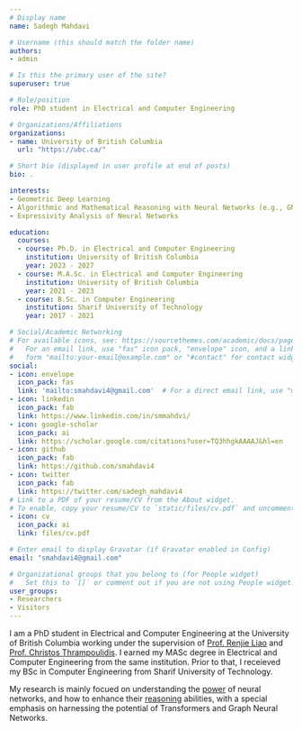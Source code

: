 ```yaml
---
# Display name
name: Sadegh Mahdavi

# Username (this should match the folder name)
authors:
- admin

# Is this the primary user of the site?
superuser: true

# Role/position
role: PhD student in Electrical and Computer Engineering

# Organizations/Affiliations
organizations:
- name: University of British Columbia
  url: "https://ubc.ca/"

# Short bio (displayed in user profile at end of posts)
bio: .

interests:
- Geometric Deep Learning
- Algorithmic and Mathematical Reasoning with Neural Networks (e.g., GNNs, LLMs)
- Expressivity Analysis of Neural Networks

education:
  courses:
  - course: Ph.D. in Electrical and Computer Engineering
    institution: University of British Columbia
    year: 2023 - 2027
  - course: M.A.Sc. in Electrical and Computer Engineering
    institution: University of British Columbia
    year: 2021 - 2023
  - course: B.Sc. in Computer Engineering
    institution: Sharif University of Technology
    year: 2017 - 2021

# Social/Academic Networking
# For available icons, see: https://sourcethemes.com/academic/docs/page-builder/#icons
#   For an email link, use "fas" icon pack, "envelope" icon, and a link in the
#   form "mailto:your-email@example.com" or "#contact" for contact widget.
social:
- icon: envelope
  icon_pack: fas
  link: 'mailto:smahdavi4@gmail.com'  # For a direct email link, use "mailto:test@example.org".
- icon: linkedin
  icon_pack: fab
  link: https://www.linkedin.com/in/smmahdvi/
- icon: google-scholar
  icon_pack: ai
  link: https://scholar.google.com/citations?user=TQ3hhgkAAAAJ&hl=en
- icon: github
  icon_pack: fab
  link: https://github.com/smahdavi4
- icon: twitter
  icon_pack: fab
  link: https://twitter.com/sadegh_mahdavi4
# Link to a PDF of your resume/CV from the About widget.
# To enable, copy your resume/CV to `static/files/cv.pdf` and uncomment the lines below.
- icon: cv
  icon_pack: ai
  link: files/cv.pdf

# Enter email to display Gravatar (if Gravatar enabled in Config)
email: "smahdavi4@gmail.com"

# Organizational groups that you belong to (for People widget)
#   Set this to `[]` or comment out if you are not using People widget.
user_groups:
- Researchers
- Visitors
---
```


I am a PhD student in Electrical and Computer Engineering at the University of British Columbia working under the supervision of <a href="https://lrjconan.github.io/">Prof. Renjie Liao</a> and <a href="https://sites.google.com/view/cthrampo">Prof. Christos Thrampoulidis</a>. I earned my MASc degree in Electrical and Computer Engineering from the same institution. Prior to that, I receieved my BSc in Computer Engineering from Sharif University of Technology.

My research is mainly focued on understanding the <a href="https://arxiv.org/abs/2306.02010">power</a> of neural networks, and how to enhance their <a href="https://arxiv.org/abs/2211.00692">reasoning</a> abilities, with a special emphasis on harnessing the potential of Transformers and Graph Neural Networks.


